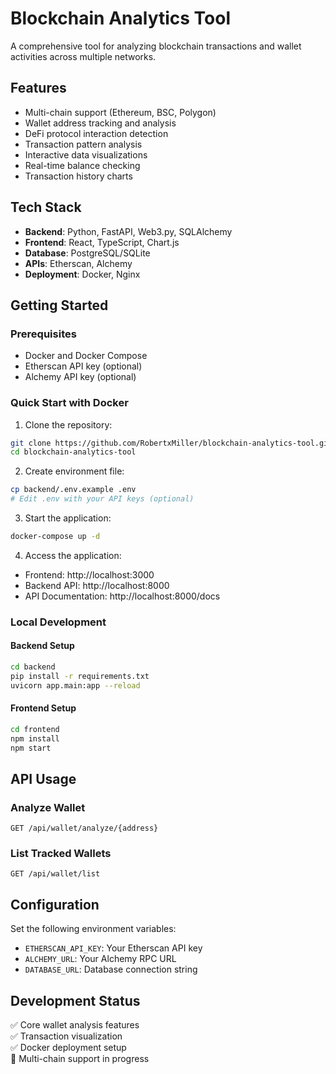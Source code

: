 # Blockchain Analytics Tool

A comprehensive tool for analyzing blockchain transactions and wallet activities across multiple networks.

## Features

- Multi-chain support (Ethereum, BSC, Polygon)
- Wallet address tracking and analysis
- DeFi protocol interaction detection
- Transaction pattern analysis
- Interactive data visualizations
- Real-time balance checking
- Transaction history charts

## Tech Stack

- **Backend**: Python, FastAPI, Web3.py, SQLAlchemy
- **Frontend**: React, TypeScript, Chart.js
- **Database**: PostgreSQL/SQLite
- **APIs**: Etherscan, Alchemy
- **Deployment**: Docker, Nginx

## Getting Started

### Prerequisites

- Docker and Docker Compose
- Etherscan API key (optional)
- Alchemy API key (optional)

### Quick Start with Docker

1. Clone the repository:
```bash
git clone https://github.com/RobertxMiller/blockchain-analytics-tool.git
cd blockchain-analytics-tool
```

2. Create environment file:
```bash
cp backend/.env.example .env
# Edit .env with your API keys (optional)
```

3. Start the application:
```bash
docker-compose up -d
```

4. Access the application:
- Frontend: http://localhost:3000
- Backend API: http://localhost:8000
- API Documentation: http://localhost:8000/docs

### Local Development

#### Backend Setup
```bash
cd backend
pip install -r requirements.txt
uvicorn app.main:app --reload
```

#### Frontend Setup
```bash
cd frontend
npm install
npm start
```

## API Usage

### Analyze Wallet
```
GET /api/wallet/analyze/{address}
```

### List Tracked Wallets
```
GET /api/wallet/list
```

## Configuration

Set the following environment variables:
- `ETHERSCAN_API_KEY`: Your Etherscan API key
- `ALCHEMY_URL`: Your Alchemy RPC URL
- `DATABASE_URL`: Database connection string

## Development Status

✅ Core wallet analysis features  
✅ Transaction visualization  
✅ Docker deployment setup  
🚧 Multi-chain support in progress